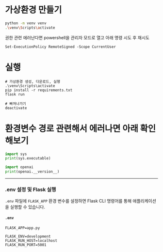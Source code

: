 
# 가상환경 만들기
```bash
python -m venv venv
.\venv\Scripts\activate
```

권한 관련 에러난다면 powershell을 관리자 모드로 열고
아래 명령 시도 후 재시도
```shell
Set-ExecutionPolicy RemoteSigned -Scope CurrentUser
```

# 실행
```shell
# 가상환경 생성, 다운로드, 실행
.\venv\Scripts\activate
pip install -r requirements.txt
flask run
```

```shell
# 빠져나가기
deactivate
```

# 환경변수 경로 관련해서 에러나면 아래 확인해보기
```python
import sys
print(sys.executable)

import openai
print(openai.__version__)
```


--------------
### .env 설정 및 Flask 실행

`.env` 파일에 `FLASK_APP` 환경 변수를 설정하면 Flask CLI 명령어를 통해 애플리케이션을 실행할 수 있습니다.

#### `.env`
```
FLASK_APP=app.py

FLASK_ENV=development
FLASK_RUN_HOST=localhost
FLASK_RUN_PORT=5001
```